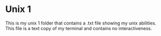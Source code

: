 # Unix 1

This is my unix 1 folder that contains a .txt file showing my unix abilities. This file is a text copy of my terminal and contains no interactiveness.